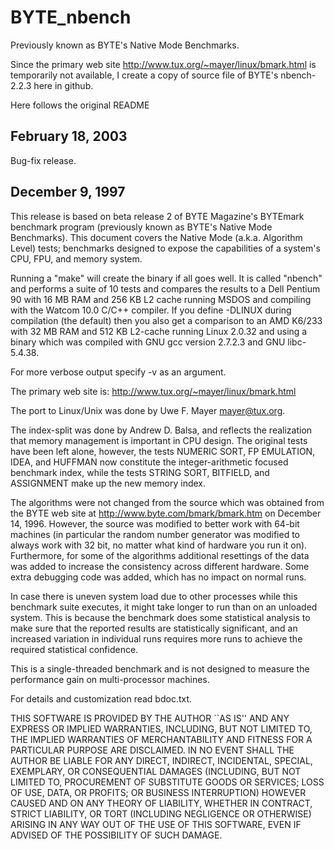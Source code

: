 # BYTE_nbench
Previously known as BYTE's Native Mode Benchmarks.

Since the primary web site http://www.tux.org/~mayer/linux/bmark.html is temporarily not available, I create a copy of source file of BYTE's nbench-2.2.3 here in github.

Here follows the original README 

February 18, 2003
-----------------
Bug-fix release.

December 9, 1997
----------------
This release is based on beta release 2 of BYTE Magazine's BYTEmark
benchmark program (previously known as BYTE's Native Mode
Benchmarks). This document covers the Native Mode (a.k.a. Algorithm
Level) tests; benchmarks designed to expose the capabilities of a
system's CPU, FPU, and memory system.

Running a "make" will create the binary if all goes well. It is called
"nbench" and performs a suite of 10 tests and compares the results to
a Dell Pentium 90 with 16 MB RAM and 256 KB L2 cache running MSDOS and
compiling with the Watcom 10.0 C/C++ compiler. If you define -DLINUX
during compilation (the default) then you also get a comparison to an
AMD K6/233 with 32 MB RAM and 512 KB L2-cache running Linux 2.0.32 and
using a binary which was compiled with GNU gcc version 2.7.2.3 and GNU
libc-5.4.38.

For more verbose output specify -v as an argument.

The primary web site is: http://www.tux.org/~mayer/linux/bmark.html

The port to Linux/Unix was done by Uwe F. Mayer <mayer@tux.org>.

The index-split was done by Andrew D. Balsa, and reflects the
realization that memory management is important in CPU design. The
original tests have been left alone, however, the tests NUMERIC SORT,
FP EMULATION, IDEA, and HUFFMAN now constitute the integer-arithmetic
focused benchmark index, while the tests STRING SORT, BITFIELD, and
ASSIGNMENT make up the new memory index.

The algorithms were not changed from the source which was obtained
from the BYTE web site at http://www.byte.com/bmark/bmark.htm on
December 14, 1996.  However, the source was modified to better work
with 64-bit machines (in particular the random number generator was
modified to always work with 32 bit, no matter what kind of hardware
you run it on). Furthermore, for some of the algorithms additional
resettings of the data was added to increase the consistency across
different hardware. Some extra debugging code was added, which has no
impact on normal runs.

In case there is uneven system load due to other processes while this
benchmark suite executes, it might take longer to run than on an
unloaded system. This is because the benchmark does some statistical
analysis to make sure that the reported results are statistically
significant, and an increased variation in individual runs requires
more runs to achieve the required statistical confidence.

This is a single-threaded benchmark and is not designed to measure the
performance gain on multi-processor machines.

For details and customization read bdoc.txt.

THIS SOFTWARE IS PROVIDED BY THE AUTHOR ``AS IS'' AND ANY EXPRESS OR
IMPLIED WARRANTIES, INCLUDING, BUT NOT LIMITED TO, THE IMPLIED WARRANTIES
OF MERCHANTABILITY AND FITNESS FOR A PARTICULAR PURPOSE ARE DISCLAIMED.
IN NO EVENT SHALL THE AUTHOR BE LIABLE FOR ANY DIRECT, INDIRECT,
INCIDENTAL, SPECIAL, EXEMPLARY, OR CONSEQUENTIAL DAMAGES (INCLUDING, BUT
NOT LIMITED TO, PROCUREMENT OF SUBSTITUTE GOODS OR SERVICES; LOSS OF USE,
DATA, OR PROFITS; OR BUSINESS INTERRUPTION) HOWEVER CAUSED AND ON ANY
THEORY OF LIABILITY, WHETHER IN CONTRACT, STRICT LIABILITY, OR TORT
(INCLUDING NEGLIGENCE OR OTHERWISE) ARISING IN ANY WAY OUT OF THE USE OF
THIS SOFTWARE, EVEN IF ADVISED OF THE POSSIBILITY OF SUCH DAMAGE.
